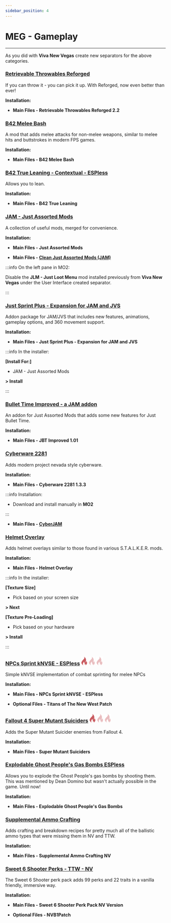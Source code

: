 ```yaml
---
sidebar_position: 4
---
```


# MEG - Gameplay

---

As you did with **Viva New Vegas** create new separators for the above categories.

### [Retrievable Throwables Reforged](https://www.nexusmods.com/newvegas/mods/66461)

If you can throw it - you can pick it up. With Reforged, now even better than ever!

**Installation:**

- **Main Files - Retrievable Throwables Reforged 2.2**


### [B42 Melee Bash](https://www.nexusmods.com/newvegas/mods/68055)

A mod that adds melee attacks for non-melee weapons, similar to melee hits and buttstrokes in modern FPS games. 

**Installation:**

- **Main Files - B42 Melee Bash**


### [B42 True Leaning - Contextual - ESPless](https://www.nexusmods.com/newvegas/mods/81872)

Allows you to lean.

**Installation:**

- **Main Files - B42 True Leaning**


### [JAM - Just Assorted Mods](https://www.nexusmods.com/newvegas/mods/66666)

A collection of useful mods, merged for convenience. 

**Installation:**

- **Main Files - Just Assorted Mods**

- **Main Files - [Clean Just Assorted Mods (JAM)](https://www.nexusmods.com/newvegas/mods/82724?tab=files)**

:::info On the left pane in MO2:

Disable the **JLM - Just Loot Menu** mod installed previously from **Viva New Vegas** under the User Interface created separator.

:::


### [Just Sprint Plus - Expansion for JAM and JVS](https://www.nexusmods.com/newvegas/mods/83797)

Addon package for JAM/JVS that includes new features, animations, gameplay options, and 360 movement support. 

**Installation:**

- **Main Files - Just Sprint Plus - Expansion for JAM and JVS**

:::info In the installer:

**[Install For:]**

- JAM - Just Assorted Mods

**> Install**

:::


### [Bullet Time Improved - a JAM addon](https://www.nexusmods.com/newvegas/mods/78324)

An addon for Just Assorted Mods that adds some new features for Just Bullet Time.

**Installation:**

- **Main Files - JBT Improved 1.01**


### [Cyberware 2281](https://mod.pub/falloutnv/15/files)

Adds modern project nevada style cyberware.

**Installation:**

- **Main Files - Cyberware 2281 1.3.3**

:::info Installation:

- Download and install manually in **MO2**

:::

- **Main Files - [CyberJAM](https://www.nexusmods.com/newvegas/mods/74655?tab=files)**


### [Helmet Overlay](https://www.nexusmods.com/newvegas/mods/67870)

Adds helmet overlays similar to those found in various S.T.A.L.K.E.R. mods.

**Installation:**

- **Main Files - Helmet Overlay**

:::info In the installer:

**[Texture Size]**

- Pick based on your screen size

**> Next**

**[Texture Pre-Loading]**

- Pick based on your hardware

**> Install**

:::

### [NPCs Sprint kNVSE - ESPless](https://www.nexusmods.com/newvegas/mods/83745) ![](../static/img/Difficulty.png) ![](../static/img/DifficultyFaded.png) ![](../static/img/DifficultyFaded.png) 

Simple kNVSE implementation of combat sprinting for melee NPCs 

**Installation:**

- **Main Files -  NPCs Sprint kNVSE - ESPless**

- **Optional Files -  Titans of The New West Patch**


### [Fallout 4 Super Mutant Suiciders](https://www.nexusmods.com/newvegas/mods/70256) ![](../static/img/Difficulty.png) ![](../static/img/DifficultyFaded.png) ![](../static/img/DifficultyFaded.png) 

Adds the Super Mutant Suicider enemies from Fallout 4. 

**Installation:**

- **Main Files -  Super Mutant Suiciders**


### [Explodable Ghost People's Gas Bombs ESPless](https://www.nexusmods.com/newvegas/mods/82425)

Allows you to explode the Ghost People's gas bombs by shooting them. This was mentioned by Dean Domino but wasn't actually possible in the game. Until now!

**Installation:**

- **Main Files -  Explodable Ghost People's Gas Bombs**


### [Supplemental Ammo Crafting](https://www.nexusmods.com/newvegas/mods/76175)

Adds crafting and breakdown recipes for pretty much all of the ballistic ammo types that were missing them in NV and TTW. 

**Installation:**

- **Main Files -  Supplemental Ammo Crafting NV**


### [Sweet 6 Shooter Perks - TTW - NV](https://www.nexusmods.com/newvegas/mods/73438)

The Sweet 6 Shooter perk pack adds 99 perks and 22 traits in a vanilla friendly, immersive way.

**Installation:**

- **Main Files - Sweet 6 Shooter Perk Pack NV Version**

- **Optional Files - NVB1Patch**